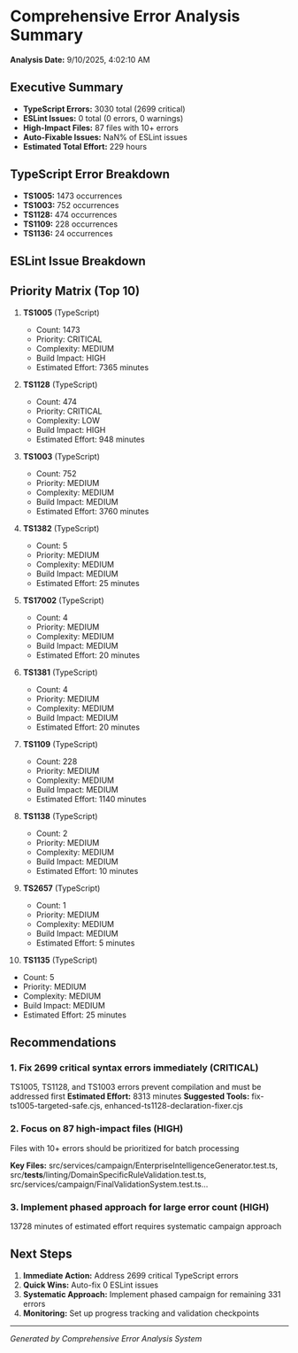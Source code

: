 # Comprehensive Error Analysis Summary

**Analysis Date:** 9/10/2025, 4:02:10 AM

## Executive Summary

- **TypeScript Errors:** 3030 total (2699 critical)
- **ESLint Issues:** 0 total (0 errors, 0 warnings)
- **High-Impact Files:** 87 files with 10+ errors
- **Auto-Fixable Issues:** NaN% of ESLint issues
- **Estimated Total Effort:** 229 hours

## TypeScript Error Breakdown

- **TS1005:** 1473 occurrences
- **TS1003:** 752 occurrences
- **TS1128:** 474 occurrences
- **TS1109:** 228 occurrences
- **TS1136:** 24 occurrences

## ESLint Issue Breakdown



## Priority Matrix (Top 10)

1. **TS1005** (TypeScript)
   - Count: 1473
   - Priority: CRITICAL
   - Complexity: MEDIUM
   - Build Impact: HIGH
   - Estimated Effort: 7365 minutes

2. **TS1128** (TypeScript)
   - Count: 474
   - Priority: CRITICAL
   - Complexity: LOW
   - Build Impact: HIGH
   - Estimated Effort: 948 minutes

3. **TS1003** (TypeScript)
   - Count: 752
   - Priority: MEDIUM
   - Complexity: MEDIUM
   - Build Impact: MEDIUM
   - Estimated Effort: 3760 minutes

4. **TS1382** (TypeScript)
   - Count: 5
   - Priority: MEDIUM
   - Complexity: MEDIUM
   - Build Impact: MEDIUM
   - Estimated Effort: 25 minutes

5. **TS17002** (TypeScript)
   - Count: 4
   - Priority: MEDIUM
   - Complexity: MEDIUM
   - Build Impact: MEDIUM
   - Estimated Effort: 20 minutes

6. **TS1381** (TypeScript)
   - Count: 4
   - Priority: MEDIUM
   - Complexity: MEDIUM
   - Build Impact: MEDIUM
   - Estimated Effort: 20 minutes

7. **TS1109** (TypeScript)
   - Count: 228
   - Priority: MEDIUM
   - Complexity: MEDIUM
   - Build Impact: MEDIUM
   - Estimated Effort: 1140 minutes

8. **TS1138** (TypeScript)
   - Count: 2
   - Priority: MEDIUM
   - Complexity: MEDIUM
   - Build Impact: MEDIUM
   - Estimated Effort: 10 minutes

9. **TS2657** (TypeScript)
   - Count: 1
   - Priority: MEDIUM
   - Complexity: MEDIUM
   - Build Impact: MEDIUM
   - Estimated Effort: 5 minutes

10. **TS1135** (TypeScript)
   - Count: 5
   - Priority: MEDIUM
   - Complexity: MEDIUM
   - Build Impact: MEDIUM
   - Estimated Effort: 25 minutes

## Recommendations

### 1. Fix 2699 critical syntax errors immediately (CRITICAL)
TS1005, TS1128, and TS1003 errors prevent compilation and must be addressed first
**Estimated Effort:** 8313 minutes
**Suggested Tools:** fix-ts1005-targeted-safe.cjs, enhanced-ts1128-declaration-fixer.cjs



### 2. Focus on 87 high-impact files (HIGH)
Files with 10+ errors should be prioritized for batch processing



**Key Files:** src/services/campaign/EnterpriseIntelligenceGenerator.test.ts, src/__tests__/linting/DomainSpecificRuleValidation.test.ts, src/services/campaign/FinalValidationSystem.test.ts...

### 3. Implement phased approach for large error count (HIGH)
13728 minutes of estimated effort requires systematic campaign approach





## Next Steps

1. **Immediate Action:** Address 2699 critical TypeScript errors
2. **Quick Wins:** Auto-fix 0 ESLint issues
3. **Systematic Approach:** Implement phased campaign for remaining 331 errors
4. **Monitoring:** Set up progress tracking and validation checkpoints

---
*Generated by Comprehensive Error Analysis System*

